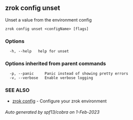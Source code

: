 ## zrok config unset

Unset a value from the environment config

```
zrok config unset <configName> [flags]
```

### Options

```
  -h, --help   help for unset
```

### Options inherited from parent commands

```
  -p, --panic     Panic instead of showing pretty errors
  -v, --verbose   Enable verbose logging
```

### SEE ALSO

* [zrok config](zrok_config.md)	 - Configure your zrok environment

###### Auto generated by spf13/cobra on 1-Feb-2023
